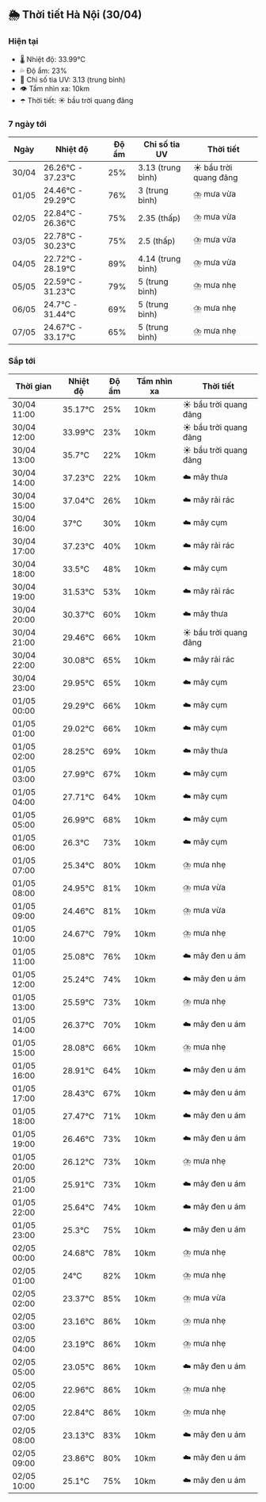 ## 🌦️ Thời tiết Hà Nội (30/04)

### Hiện tại

- 🌡️ Nhiệt độ: 33.99℃
- 💦 Độ ẩm: 23%
- 🌟 Chỉ số tia UV: 3.13 (trung bình)
- 👁️ Tầm nhìn xa: 10km
- ☂️ Thời tiết: ☀️ bầu trời quang đãng

### 7 ngày tới

| Ngày | Nhiệt độ | Độ ẩm | Chỉ số tia UV | Thời tiết |
| --- | --- | --- | --- | --- |
| 30/04 | 26.26℃ - 37.23℃ | 25% | 3.13 (trung bình) | ☀️ bầu trời quang đãng |
| 01/05 | 24.46℃ - 29.29℃ | 76% | 3 (trung bình) | ⛈️ mưa vừa |
| 02/05 | 22.84℃ - 26.36℃ | 75% | 2.35 (thấp) | ⛈️ mưa vừa |
| 03/05 | 22.78℃ - 30.23℃ | 75% | 2.5 (thấp) | ⛈️ mưa vừa |
| 04/05 | 22.72℃ - 28.19℃ | 89% | 4.14 (trung bình) | ⛈️ mưa vừa |
| 05/05 | 22.59℃ - 31.23℃ | 79% | 5 (trung bình) | ⛈️ mưa nhẹ |
| 06/05 | 24.7℃ - 31.44℃ | 69% | 5 (trung bình) | ⛈️ mưa nhẹ |
| 07/05 | 24.67℃ - 33.17℃ | 65% | 5 (trung bình) | ⛈️ mưa nhẹ |

### Sắp tới

| Thời gian | Nhiệt độ | Độ ẩm | Tầm nhìn xa | Thời tiết |
| --- | --- | --- | --- | --- |
| 30/04 11:00 | 35.17℃ | 25% | 10km | ☀️ bầu trời quang đãng |
| 30/04 12:00 | 33.99℃ | 23% | 10km | ☀️ bầu trời quang đãng |
| 30/04 13:00 | 35.7℃ | 22% | 10km | ☀️ bầu trời quang đãng |
| 30/04 14:00 | 37.23℃ | 22% | 10km | ☁️ mây thưa |
| 30/04 15:00 | 37.04℃ | 26% | 10km | ☁️ mây rải rác |
| 30/04 16:00 | 37℃ | 30% | 10km | ☁️ mây cụm |
| 30/04 17:00 | 37.23℃ | 40% | 10km | ☁️ mây rải rác |
| 30/04 18:00 | 33.5℃ | 48% | 10km | ☁️ mây cụm |
| 30/04 19:00 | 31.53℃ | 53% | 10km | ☁️ mây rải rác |
| 30/04 20:00 | 30.37℃ | 60% | 10km | ☁️ mây thưa |
| 30/04 21:00 | 29.46℃ | 66% | 10km | ☀️ bầu trời quang đãng |
| 30/04 22:00 | 30.08℃ | 65% | 10km | ☁️ mây rải rác |
| 30/04 23:00 | 29.95℃ | 65% | 10km | ☁️ mây cụm |
| 01/05 00:00 | 29.29℃ | 66% | 10km | ☁️ mây cụm |
| 01/05 01:00 | 29.02℃ | 66% | 10km | ☁️ mây cụm |
| 01/05 02:00 | 28.25℃ | 69% | 10km | ☁️ mây thưa |
| 01/05 03:00 | 27.99℃ | 67% | 10km | ☁️ mây cụm |
| 01/05 04:00 | 27.71℃ | 64% | 10km | ☁️ mây cụm |
| 01/05 05:00 | 26.99℃ | 68% | 10km | ☁️ mây cụm |
| 01/05 06:00 | 26.3℃ | 73% | 10km | ☁️ mây cụm |
| 01/05 07:00 | 25.34℃ | 80% | 10km | ⛈️ mưa nhẹ |
| 01/05 08:00 | 24.95℃ | 81% | 10km | ⛈️ mưa vừa |
| 01/05 09:00 | 24.46℃ | 81% | 10km | ⛈️ mưa vừa |
| 01/05 10:00 | 24.67℃ | 79% | 10km | ⛈️ mưa nhẹ |
| 01/05 11:00 | 25.08℃ | 76% | 10km | ☁️ mây đen u ám |
| 01/05 12:00 | 25.24℃ | 74% | 10km | ☁️ mây đen u ám |
| 01/05 13:00 | 25.59℃ | 73% | 10km | ⛈️ mưa nhẹ |
| 01/05 14:00 | 26.37℃ | 70% | 10km | ☁️ mây đen u ám |
| 01/05 15:00 | 28.08℃ | 66% | 10km | ⛈️ mưa nhẹ |
| 01/05 16:00 | 28.91℃ | 64% | 10km | ☁️ mây đen u ám |
| 01/05 17:00 | 28.43℃ | 67% | 10km | ☁️ mây đen u ám |
| 01/05 18:00 | 27.47℃ | 71% | 10km | ☁️ mây đen u ám |
| 01/05 19:00 | 26.46℃ | 73% | 10km | ☁️ mây đen u ám |
| 01/05 20:00 | 26.12℃ | 73% | 10km | ⛈️ mưa nhẹ |
| 01/05 21:00 | 25.91℃ | 73% | 10km | ☁️ mây đen u ám |
| 01/05 22:00 | 25.64℃ | 74% | 10km | ☁️ mây đen u ám |
| 01/05 23:00 | 25.3℃ | 75% | 10km | ☁️ mây đen u ám |
| 02/05 00:00 | 24.68℃ | 78% | 10km | ⛈️ mưa nhẹ |
| 02/05 01:00 | 24℃ | 82% | 10km | ⛈️ mưa nhẹ |
| 02/05 02:00 | 23.37℃ | 85% | 10km | ⛈️ mưa vừa |
| 02/05 03:00 | 23.16℃ | 86% | 10km | ⛈️ mưa nhẹ |
| 02/05 04:00 | 23.19℃ | 86% | 10km | ⛈️ mưa nhẹ |
| 02/05 05:00 | 23.05℃ | 86% | 10km | ☁️ mây đen u ám |
| 02/05 06:00 | 22.96℃ | 86% | 10km | ⛈️ mưa nhẹ |
| 02/05 07:00 | 22.84℃ | 86% | 10km | ⛈️ mưa nhẹ |
| 02/05 08:00 | 23.13℃ | 83% | 10km | ☁️ mây đen u ám |
| 02/05 09:00 | 23.86℃ | 80% | 10km | ☁️ mây đen u ám |
| 02/05 10:00 | 25.1℃ | 75% | 10km | ☁️ mây đen u ám |
